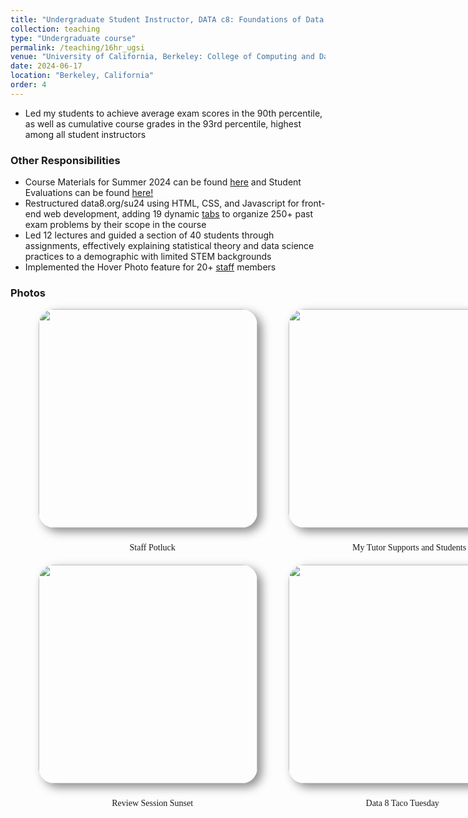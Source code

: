 ```yaml
---
title: "Undergraduate Student Instructor, DATA c8: Foundations of Data Science (Summer 2024)"
collection: teaching
type: "Undergraduate course"
permalink: /teaching/16hr_ugsi
venue: "University of California, Berkeley: College of Computing and Data Science"
date: 2024-06-17
location: "Berkeley, California"
order: 4
---
```


* Led my students to achieve average exam scores in the 90th percentile, as well as cumulative course grades in the 93rd percentile, highest among all student instructors

### Other Responsibilities
* Course Materials for Summer 2024 can be found <a href = "https://linktr.ee/bingSU24" target = "_blank">here</a> and Student Evaluations can be found <a href = "../files/Su24_Evals.pdf" target = "_blank">here!</a>
* Restructured data8.org/su24 using HTML, CSS, and Javascript for front-end web development, adding 19 dynamic <a href = "https://www.data8.org/su24/resources/#exam-problems-by-topic" target = "_blank">tabs</a> to organize 250+ past exam problems by their scope in the course
* Led 12 lectures and guided a section of 40 students through assignments, effectively explaining statistical theory and data science practices to a demographic with limited STEM backgrounds
* Implemented the Hover Photo feature for 20+ <a href = "https://www.data8.org/su24/staff/" target = "_blank">staff</a> members

### Photos

<div style = "display: grid; grid-template-columns: 350px 350px; grid-column-gap: 50px; row-gap: 5px; margin-left: 45px; align-items: end;">
    <div>
        <img style = "width: 350px; border-radius: 25px; margin-bottom: 10px; box-shadow: 7px 6px 15px rgb(0,0,0,0.45);" src = "../images/Teaching/potluck.png">
        <div  style = "display: flex; justify-content: center; width = 100%; font-family: Montserrat; ">
            <p>🥘 Staff Potluck</p>
        </div>
    </div>
     <div>
        <img style = "width: 350px; border-radius: 25px; margin-bottom: 10px; box-shadow: 7px 6px 15px rgb(0,0,0,0.45);" src = "../images/Teaching/students.png">
        <div  style = "display: flex; justify-content: center; width = 100%; font-family: Montserrat;">
            <p>👨🏼‍🏫 My Tutor Supports and Students</p>
        </div>
    </div>
    <div>
        <img style = "width: 350px; border-radius: 25px; margin-bottom: 10px; box-shadow: 7px 6px 15px rgb(0,0,0,0.45);" src = "../images/Teaching/sunset.jpg">
        <div  style = "display: flex; justify-content: center; width = 100%; font-family: Montserrat; ">
            <p>🌇 Review Session Sunset</p>
        </div>
    </div>
    <div>
        <img style = "width: 350px; border-radius: 25px; margin-bottom: 10px; box-shadow: 7px 6px 15px rgb(0,0,0,0.45);" src = "../images/Teaching/taco.jpg">
        <div  style = "display: flex; justify-content: center; width = 100%; font-family: Montserrat;">
            <p>🌮 Data 8 Taco Tuesday</p>
        </div>
    </div>
</div>